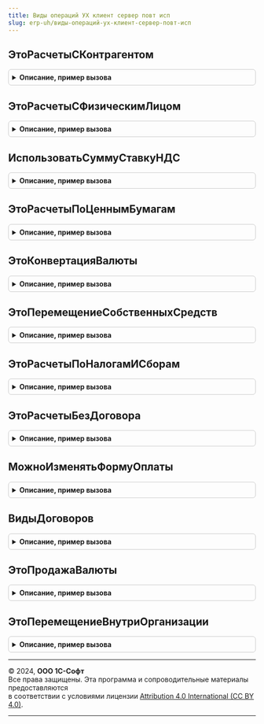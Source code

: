 ```yaml
---
title: Виды операций УХ клиент сервер повт исп
slug: erp-uh/виды-операций-ух-клиент-сервер-повт-исп
---
```



## ЭтоРасчетыСКонтрагентом
<details style="margin: 1em 0; padding: 0.5em; border: 1px solid #ccc; border-radius: 6px;">

<summary style="font-weight: bold; cursor: pointer;">Описание, пример вызова</summary>

```bsl

Функция ЭтоРасчетыСКонтрагентом(ВидОперацииУХ) Экспорт
```

Пример вызова
```bsl
Результат = ВидыОперацийУХКлиентСерверПовтИсп.ЭтоРасчетыСКонтрагентом(ВидОперацииУХ) 
```
</details>

## ЭтоРасчетыСФизическимЛицом
<details style="margin: 1em 0; padding: 0.5em; border: 1px solid #ccc; border-radius: 6px;">

<summary style="font-weight: bold; cursor: pointer;">Описание, пример вызова</summary>

```bsl

Функция ЭтоРасчетыСФизическимЛицом(ВидОперацииУХ) Экспорт
```

Пример вызова
```bsl
Результат = ВидыОперацийУХКлиентСерверПовтИсп.ЭтоРасчетыСФизическимЛицом(ВидОперацииУХ) 
```
</details>

## ИспользоватьСуммуСтавкуНДС
<details style="margin: 1em 0; padding: 0.5em; border: 1px solid #ccc; border-radius: 6px;">

<summary style="font-weight: bold; cursor: pointer;">Описание, пример вызова</summary>

```bsl

Функция ИспользоватьСуммуСтавкуНДС(ВидОперацииУХ) Экспорт
```

Пример вызова
```bsl
Результат = ВидыОперацийУХКлиентСерверПовтИсп.ИспользоватьСуммуСтавкуНДС(ВидОперацииУХ) 
```
</details>

## ЭтоРасчетыПоЦеннымБумагам
<details style="margin: 1em 0; padding: 0.5em; border: 1px solid #ccc; border-radius: 6px;">

<summary style="font-weight: bold; cursor: pointer;">Описание, пример вызова</summary>

```bsl

Функция ЭтоРасчетыПоЦеннымБумагам(ВидОперацииУХ) Экспорт
```

Пример вызова
```bsl
Результат = ВидыОперацийУХКлиентСерверПовтИсп.ЭтоРасчетыПоЦеннымБумагам(ВидОперацииУХ) 
```
</details>

## ЭтоКонвертацияВалюты
<details style="margin: 1em 0; padding: 0.5em; border: 1px solid #ccc; border-radius: 6px;">

<summary style="font-weight: bold; cursor: pointer;">Описание, пример вызова</summary>

```bsl

Функция ЭтоКонвертацияВалюты(ВидОперацииУХ) Экспорт
```

Пример вызова
```bsl
Результат = ВидыОперацийУХКлиентСерверПовтИсп.ЭтоКонвертацияВалюты(ВидОперацииУХ) 
```
</details>

## ЭтоПеремещениеСобственныхСредств
<details style="margin: 1em 0; padding: 0.5em; border: 1px solid #ccc; border-radius: 6px;">

<summary style="font-weight: bold; cursor: pointer;">Описание, пример вызова</summary>

```bsl

Функция ЭтоПеремещениеСобственныхСредств(ВидОперацииУХ) Экспорт
```

Пример вызова
```bsl
Результат = ВидыОперацийУХКлиентСерверПовтИсп.ЭтоПеремещениеСобственныхСредств(ВидОперацииУХ) 
```
</details>

## ЭтоРасчетыПоНалогамИСборам
<details style="margin: 1em 0; padding: 0.5em; border: 1px solid #ccc; border-radius: 6px;">

<summary style="font-weight: bold; cursor: pointer;">Описание, пример вызова</summary>

```bsl

Функция ЭтоРасчетыПоНалогамИСборам(ВидОперацииУХ) Экспорт
```

Пример вызова
```bsl
Результат = ВидыОперацийУХКлиентСерверПовтИсп.ЭтоРасчетыПоНалогамИСборам(ВидОперацииУХ) 
```
</details>

## ЭтоРасчетыБезДоговора
<details style="margin: 1em 0; padding: 0.5em; border: 1px solid #ccc; border-radius: 6px;">

<summary style="font-weight: bold; cursor: pointer;">Описание, пример вызова</summary>

```bsl

Функция ЭтоРасчетыБезДоговора(ВидОперацииУХ) Экспорт
```

Пример вызова
```bsl
Результат = ВидыОперацийУХКлиентСерверПовтИсп.ЭтоРасчетыБезДоговора(ВидОперацииУХ) 
```
</details>

## МожноИзменятьФормуОплаты
<details style="margin: 1em 0; padding: 0.5em; border: 1px solid #ccc; border-radius: 6px;">

<summary style="font-weight: bold; cursor: pointer;">Описание, пример вызова</summary>

```bsl

Функция МожноИзменятьФормуОплаты(ВидОперацииУХ) Экспорт
```

Пример вызова
```bsl
Результат = ВидыОперацийУХКлиентСерверПовтИсп.МожноИзменятьФормуОплаты(ВидОперацииУХ) 
```
</details>

## ВидыДоговоров
<details style="margin: 1em 0; padding: 0.5em; border: 1px solid #ccc; border-radius: 6px;">

<summary style="font-weight: bold; cursor: pointer;">Описание, пример вызова</summary>

```bsl

// Возвращает массив видов договоров, разрешенных для ВидаОперацииУХ
Функция ВидыДоговоров(ВидОперацииУХ) Экспорт
```

Пример вызова
```bsl
Результат = ВидыОперацийУХКлиентСерверПовтИсп.ВидыДоговоров(ВидОперацииУХ) 
```
</details>

## ЭтоПродажаВалюты
<details style="margin: 1em 0; padding: 0.5em; border: 1px solid #ccc; border-radius: 6px;">

<summary style="font-weight: bold; cursor: pointer;">Описание, пример вызова</summary>

```bsl

// Возвращает истина если это операция продажи валюты
Функция ЭтоПродажаВалюты(ВидОперацииУХ) Экспорт
```

Пример вызова
```bsl
Результат = ВидыОперацийУХКлиентСерверПовтИсп.ЭтоПродажаВалюты(ВидОперацииУХ) 
```
</details>

## ЭтоПеремещениеВнутриОрганизации
<details style="margin: 1em 0; padding: 0.5em; border: 1px solid #ccc; border-radius: 6px;">

<summary style="font-weight: bold; cursor: pointer;">Описание, пример вызова</summary>

```bsl

// Возвращает истина если это операция перемещения внутри организаци
Функция ЭтоПеремещениеВнутриОрганизации(ВидОперацииУХ) Экспорт
```

Пример вызова
```bsl
Результат = ВидыОперацийУХКлиентСерверПовтИсп.ЭтоПеремещениеВнутриОрганизации(ВидОперацииУХ) 
```
</details>

---

© 2024, **ООО 1С-Софт**  
Все права защищены. Эта программа и сопроводительные материалы предоставляются  
в соответствии с условиями лицензии [Attribution 4.0 International (CC BY 4.0)](https://creativecommons.org/licenses/by/4.0/legalcode).

---
